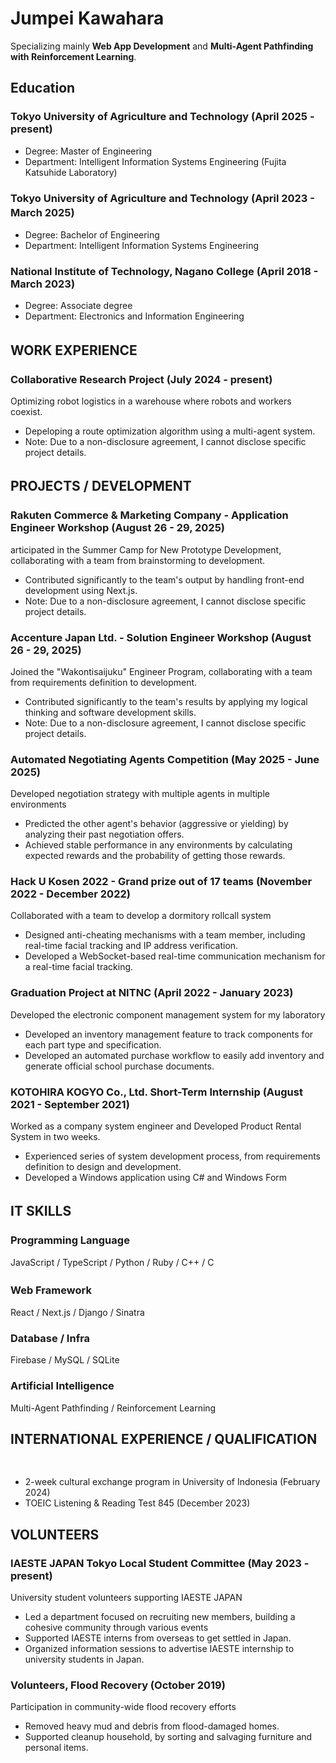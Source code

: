 # Jumpei Kawahara
Specializing mainly **Web App Development** and **Multi-Agent Pathfinding with Reinforcement Learning**.
## Education
### Tokyo University of Agriculture and Technology (April 2025 - present)
- Degree: Master of Engineering
- Department: Intelligent Information Systems Engineering (Fujita Katsuhide Laboratory)
### Tokyo University of Agriculture and Technology (April 2023 - March 2025)　
- Degree: Bachelor of Engineering
- Department: Intelligent Information Systems Engineering
### National Institute of Technology, Nagano College (April 2018 - March 2023)
- Degree: Associate degree
- Department: Electronics and Information Engineering

## WORK EXPERIENCE　
### Collaborative Research Project (July 2024 - present)
Optimizing robot logistics in a warehouse where robots and workers coexist.
- Depeloping a route optimization algorithm using a multi-agent system.
- Note: Due to a non-disclosure agreement, I cannot disclose specific project details.

## PROJECTS / DEVELOPMENT　
### Rakuten Commerce & Marketing Company - Application Engineer Workshop (August 26 - 29, 2025)
articipated in the Summer Camp for New Prototype Development, collaborating with a team from brainstorming to development.
- Contributed significantly to the team's output by handling front-end development using Next.js.
- Note: Due to a non-disclosure agreement, I cannot disclose specific project details.

### Accenture Japan Ltd. - Solution Engineer Workshop  (August 26 - 29, 2025)
Joined the "Wakontisaijuku" Engineer Program, collaborating with a team from requirements definition to development.
- Contributed significantly to the team's results by applying my logical thinking and software development skills.
- Note: Due to a non-disclosure agreement, I cannot disclose specific project details.

### Automated Negotiating Agents Competition (May 2025 - June 2025)
Developed negotiation strategy with multiple agents in multiple environments
- Predicted the other agent's behavior (aggressive or yielding) by analyzing their past negotiation offers.
- Achieved stable performance in any environments by calculating expected rewards and the probability of getting those rewards. 

### Hack U Kosen 2022 - Grand prize out of 17 teams (November 2022 - December 2022)
Collaborated with a team to develop a dormitory rollcall system
- Designed anti-cheating mechanisms with a team member, including real-time facial tracking and IP address verification.
- Developed a WebSocket-based real-time communication mechanism for a real-time facial tracking.

### Graduation Project at NITNC (April 2022 - January 2023)
Developed the electronic component management system for my laboratory
- Developed an inventory management feature to track components for each part type and specification.
- Developed an automated purchase workflow to easily add inventory and generate official school purchase documents.

### KOTOHIRA KOGYO Co., Ltd. Short-Term Internship (August 2021 - September 2021)
Worked as a company system engineer and Developed Product Rental System in two weeks.
- Experienced series of system development process, from requirements definition to design and development.
- Developed a Windows application using C# and Windows Form

## IT SKILLS　　　　　　　　　　　　　　　　　　　　　　　　　　　　　　
### Programming Language
JavaScript / TypeScript / Python / Ruby / C++ / C
### Web Framework　　  	
React / Next.js / Django / Sinatra
### Database / Infra
Firebase / MySQL / SQLite
### Artificial Intelligence	
Multi-Agent Pathfinding / Reinforcement Learning

## INTERNATIONAL EXPERIENCE / QUALIFICATION 　　　　　　　 　　　　　　　　　　　
- 2-week cultural exchange program in University of Indonesia (February 2024)
- TOEIC Listening & Reading Test 845 (December 2023)

## VOLUNTEERS
### IAESTE JAPAN Tokyo Local Student Committee (May 2023 - present)
University student volunteers supporting IAESTE JAPAN 
- Led a department focused on recruiting new members, building a cohesive community through various events
- Supported IAESTE interns from overseas to get settled in Japan.
- Organized information sessions to advertise IAESTE internship to university students in Japan.

### Volunteers, Flood Recovery (October 2019)
Participation in community-wide flood recovery efforts
- Removed heavy mud and debris from flood-damaged homes.
- Supported cleanup household, by sorting and salvaging furniture and personal items.